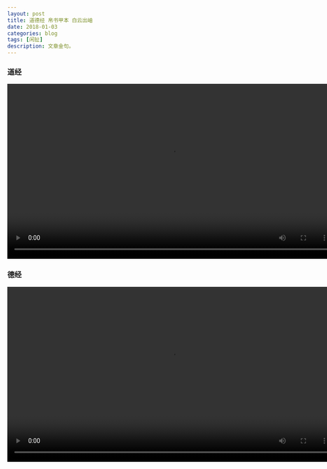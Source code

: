 ```yaml
---
layout: post
title: 道德经 帛书甲本 白云出岫
date: 2018-01-03
categories: blog
tags: [闲扯]
description: 文章金句。
---
```

### 道经


<center><p><video controls="controls" width="750" height="400" src="http://pgccdn.v.baidu.com/1619351278_2680263457_20170107144954.mp4?authorization=bce-auth-v1%2Fc308a72e7b874edd9115e4614e1d62f6%2F2017-01-07T06%3A53%3A13Z%2F-1%2F%2Fb9e070e3bf19fd6e1cff6337ca11f80eae3fe9fc8621a1c575890c2c88a104b0&responseCacheControl=max-age%3D8640000&responseExpires=Mon%2C+17+Apr+2017+14%3A53%3A13+GMT&xcode=6169d853922d48b021a8ec076b17f1eb7cd19e1d6273e60d&time=1515036032
"></video></p>
</center>


### 德经


<center><p><video controls="controls" width="750" height="400" src="http://172.16.24.176/175.6.235.77/videos/v1/20140531/fe/c2/a7/2e9268c8d1e444917fd06ded58ce5630.mp4?key=0a970287f356208de1d9788efae1ac0d3&dis_k=2a0e4e9550fe73ef133f0b51a917f684c&dis_t=1514985097&dis_dz=CT-GuangDong_GuangZhou&dis_st=40&src=iqiyi.com&uuid=add4a81-5a4cd689-bc&m=v&qd_ip=771d770c&qd_p=771d770c&qd_k=2ec20b99d1d7f4c1b8a61357e36f9769&qd_src=02020031010000000000&ssl=&ip=119.29.119.12&qd_vip=0&dis_src=vrs&qd_uid=0&qdv=1&qd_tm=1514985097373
"></video></p>
</center> 
